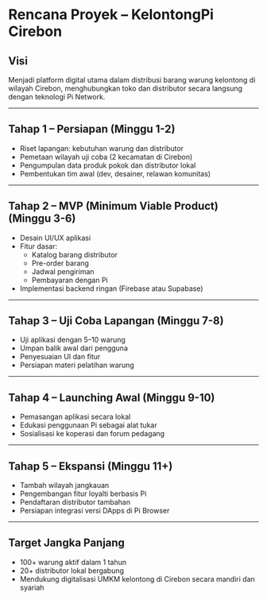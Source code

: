 # Rencana Proyek – KelontongPi Cirebon

## Visi
Menjadi platform digital utama dalam distribusi barang warung kelontong di wilayah Cirebon, menghubungkan toko dan distributor secara langsung dengan teknologi Pi Network.

---

## Tahap 1 – Persiapan (Minggu 1-2)
- Riset lapangan: kebutuhan warung dan distributor
- Pemetaan wilayah uji coba (2 kecamatan di Cirebon)
- Pengumpulan data produk pokok dan distributor lokal
- Pembentukan tim awal (dev, desainer, relawan komunitas)

---

## Tahap 2 – MVP (Minimum Viable Product) (Minggu 3-6)
- Desain UI/UX aplikasi
- Fitur dasar:
  - Katalog barang distributor
  - Pre-order barang
  - Jadwal pengiriman
  - Pembayaran dengan Pi
- Implementasi backend ringan (Firebase atau Supabase)

---

## Tahap 3 – Uji Coba Lapangan (Minggu 7-8)
- Uji aplikasi dengan 5–10 warung
- Umpan balik awal dari pengguna
- Penyesuaian UI dan fitur
- Persiapan materi pelatihan warung

---

## Tahap 4 – Launching Awal (Minggu 9-10)
- Pemasangan aplikasi secara lokal
- Edukasi penggunaan Pi sebagai alat tukar
- Sosialisasi ke koperasi dan forum pedagang

---

## Tahap 5 – Ekspansi (Minggu 11+)
- Tambah wilayah jangkauan
- Pengembangan fitur loyalti berbasis Pi
- Pendaftaran distributor tambahan
- Persiapan integrasi versi DApps di Pi Browser

---

## Target Jangka Panjang
- 100+ warung aktif dalam 1 tahun
- 20+ distributor lokal bergabung
- Mendukung digitalisasi UMKM kelontong di Cirebon secara mandiri dan syariah
